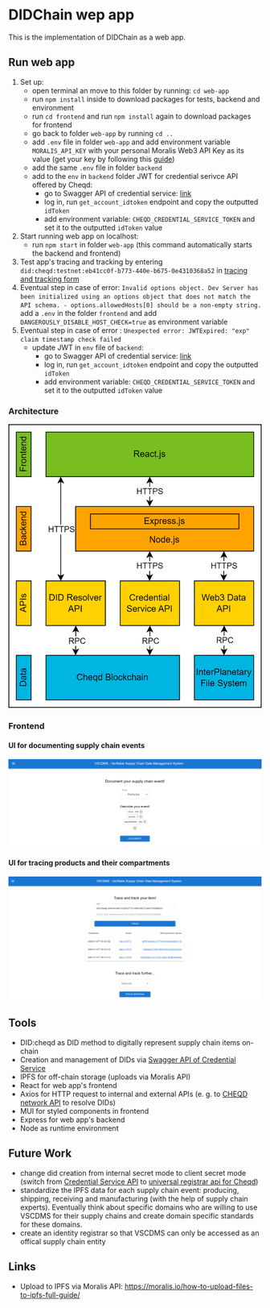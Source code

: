 # DIDChain wep app
This is the implementation of DIDChain as a web app.

## Run web app
1. Set up:
    - open terminal an move to this folder by running: `cd web-app`
    - run `npm install` inside to download packages for tests, backend and environment
    - run `cd frontend` and run `npm install` again to download packages for frontend
    - go back to folder `web-app` by running `cd ..`
    - add `.env` file in folder `web-app` and add environment variable `MORALIS_API_KEY` with your personal Moralis Web3 API Key as its value (get your key by following this [guide](https://docs.moralis.io/2.0/web3-data-api/evm/get-your-api-key))
    - add the same `.env` file in folder `backend`
    - add to the `env` in `backend` folder JWT for credential serivce API offered by Cheqd:
        - go to Swagger API of credential service: [link](https://credential-service.cheqd.net/swagger/#/Account/get_account_idtoken)
        - log in, run `get_account_idtoken` endpoint and copy the outputted ``idToken``
        - add environment variable: ``CHEQD_CREDENTIAL_SERVICE_TOKEN`` and set it to the outputted ``idToken`` value
2. Start running web app on localhost:
    - run `npm start` in folder `web-app` (this command automatically starts the backend and frontend)
3. Test app's tracing and tracking by entering ``did:cheqd:testnet:eb41cc0f-b773-440e-b675-0e4310368a52`` in [tracing and tracking form](http://localhost:3000/trace-and-track)
4. Eventual step in case of error: 
        `Invalid options object. Dev Server has been initialized using an options object that does not match the API schema. - options.allowedHosts[0] should be a non-empty string.`
    add a `.env` in the folder `frontend` and add `DANGEROUSLY_DISABLE_HOST_CHECK=true` as environment variable
5. Eventual step in case of error : `Unexpected error: JWTExpired: "exp" claim timestamp check failed`
    - update JWT in `env` file of `backend`:
        - go to Swagger API of credential service: [link](https://credential-service.cheqd.net/swagger/#/Account/get_account_idtoken)
        - log in, run `get_account_idtoken` endpoint and copy the outputted ``idToken``
        - add environment variable: ``CHEQD_CREDENTIAL_SERVICE_TOKEN`` and set it to the outputted ``idToken`` value

### Architecture
![alt Architecture DIDChain web app implementation](../screenshots/architecture.png)

### Frontend
#### UI for documenting supply chain events
![alt Frontend for documenting supply chain events](../screenshots/frontend_documenting_milk_production.png)

#### UI for tracing products and their compartments
![alt Frontend for tracing products and their compartments](../screenshots/frontend_trace_product.png)

## Tools
- DID:cheqd as DID method to digitally represent supply chain items on-chain
- Creation and management of DIDs via [Swagger API of Credential Service](https://credential-service.cheqd.net/swagger)
- IPFS for off-chain storage (uploads via Moralis API)
- React for web app's frontend
- Axios for HTTP request to internal and external APIs (e. g. to [CHEQD network API](https://resolver.cheqd.net/) to resolve DIDs)
- MUI for styled components in frontend
- Express for web app's backend
- Node as runtime environment

## Future Work
- change did creation from internal secret mode to client secret mode (switch from [Credential Service API](https://credential-service.cheqd.net/swagger) to [universal registrar api for Cheqd](https://did-registrar.cheqd.net/api-docs/#/))
- standardize the IPFS data for each supply chain event: producing, shipping, receiving and manufacturing (with the help of supply chain experts). Eventually think about specific domains who are willing to use VSCDMS for their supply chains and create domain specific standards for these domains.
- create an identity registrar so that VSCDMS can only be accessed as an offical supply chain entity

## Links
- Upload to IPFS via Moralis API: https://moralis.io/how-to-upload-files-to-ipfs-full-guide/